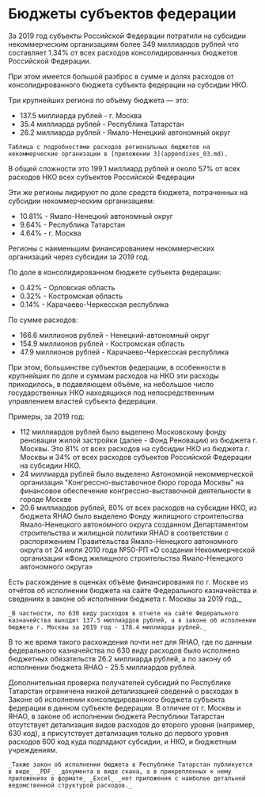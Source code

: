 
# Бюджеты субъектов федерации

За 2019 год субъекты Российской Федерации потратили на субсидии некоммерческим организациям более 349 миллиардов рублей что составляет 1.34% от всех расходов консолидированных бюджетов Российской Федерации.


При этом имеется большой разброс в сумме и долях расходов от консолидированного бюджета субъекта федерации на субсидии НКО.

Три крупнейших региона по объёму бюджета — это:

- 137.5 миллиарда рублей - г. Москва
- 35.4 миллиарда рублей - Республика Татарстан
- 26.2 миллиарда рублей - Ямало-Ненецкий автономный округ

```admonish note
Таблица с подробностями расходов региональных бюджетов на некоммерческие организации в [приложении 3](appendixes_03.md).

```

В общей сложности это 199.1 миллиард рублей и около 57% от всех расходов НКО всех субъектов Российской Федерации

Эти же регионы лидируют по доле средств бюджета, потраченных на субсидии некоммерческим организациям:

- 10.81% - Ямало-Ненецкий автономный округ
- 9.64% - Республика Татарстан
- 4.64% - г. Москва

Регионы с наименьшим финансированием некоммерческих организаций через субсидии за 2019 год.

По доле в консолидированном бюджете субъекта федерации:

- 0.42% - Орловская область
- 0.32% - Костромская область
- 0.14% - Карачаево-Черкесская республика

По сумме расходов:

- 166.6 миллионов рублей - Ненецкий-автономный округ
- 154.9 миллионов рублей - Костромская область
- 47.9 миллионов рублей - Карачаево-Черкесская республика

При этом, большинстве субъектов федерации, в особенности в крупнейших по доле и суммам расходов на НКО эти расходы приходилось, в подавляющем объёме, на небольшое число государственных НКО находящихся под непосредственным управлением властей субъекта федерации.

Примеры, за 2019 год:

- 112 миллиардов рублей было выделено Московскому фонду реновации жилой застройки (далее - Фонд Реновации) из бюджета г. Москвы. Это 81% от всех расходов на субсидии НКО из бюджета г. Москвы и 34% от всех расходов субъектов Российской Федерации на субсидии НКО.
- 24 миллиарда рублей было выделено Автономной некоммерческой организация "Конгрессно-выставочное бюро города Москвы" на финансовое обеспечение конгрессно-выставочной деятельности в городе Москве
- 20.6 миллиардов рублей, 80% от всех расходов на субсидии НКО, из бюджета ЯНАО было выделено Фонду жилищного строительства Ямало-Ненецкого автономного округа созданном Департаментом строительства и жилищной политики ЯНАО в соответствии с распоряжением Правительства Ямало-Ненецкого автономного округа от 24 июля 2010 года №50-РП «О создании Некоммерческой организации «Фонд жилищного строительства Ямало-Ненецкого автономного округа»


Есть расхождение в оценках объёме финансирования по г. Москве из отчётов об исполнении бюджета на сайте Федерального казначейства и сведениях в законе об исполнении бюджета г. Москвы за 2019 год._
```admonish note
_В частности, по 630 виду расходов в отчете на сайте Федерального казначейства выходит 137.5 миллиардов рублей, а в законе об исполнении бюджета г. Москвы за 2019 год - 178.4 миллиарда рублей._
```
В то же время такого расхождения почти нет для ЯНАО, где по данным федерального казначейства по 630 виду расходов было исполнено бюджетных обязательств 26.2 миллиарда рублей, а по закону об исполнении бюджета ЯНАО - 25.5 миллиардов рублей.


Дополнительная проверка получателей субсидий по Республике Татарстан ограничена низкой детализацией сведений о расходах в Законе об исполнении консолидированного бюджета субъекта федерации в данном субъекте федерации. В отличие от г. Москвы и ЯНАО, в законе об исполнении бюджета Республики Татарстан отсутствует детализация видов расходов до второго уровня (например, 630 код), а присутствует детализация только до первого уровня расходов 600 код куда подпадают субсидии, и НКО, и бюджетным учреждениям.

```admonish note
_Также закон об исполнении бюджета в Республике Татарстан публикуется в виде_ _PDF_ _документа в виде скана, а в прикрепленных к нему приложениях в формате_ _Excel_ _нет приложения с наиболее детальной ведомственной структурой расходов._
```